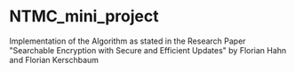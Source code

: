 # NTMC_mini_project
Implementation of the Algorithm as stated in the Research Paper "Searchable Encryption with Secure and Efficient Updates" by Florian Hahn and Florian Kerschbaum
